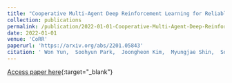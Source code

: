 ```yaml
---
title: "Cooperative Multi-Agent Deep Reinforcement Learning for Reliable Surveillance via Autonomous Multi-UAV Control"
collection: publications
permalink: /publication/2022-01-01-Cooperative-Multi-Agent-Deep-Reinforcement-Learning-for-Reliable-Surveillance-via-Autonomous-Multi-UAV-Control
date: 2022-01-01
venue: 'CoRR'
paperurl: 'https://arxiv.org/abs/2201.05843'
citation: ' Won Yun,  Soohyun Park,  Joongheon Kim,  Myungjae Shin,  Soyi Jung,  David Mohaisen,  Jae{-}Hyun Kim, &quot;Cooperative Multi-Agent Deep Reinforcement Learning for Reliable Surveillance via Autonomous Multi-UAV Control.&quot; CoRR, 2022.'
---
```

[Access paper here](https://arxiv.org/abs/2201.05843){:target="_blank"}
